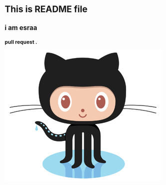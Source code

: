 # This is README file #

## i am esraa ##

### pull request . ###

![logo](Octocat.png?raw=true "Title")